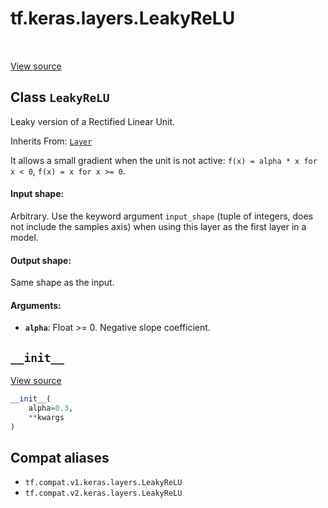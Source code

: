 <div itemscope itemtype="http://developers.google.com/ReferenceObject">
<meta itemprop="name" content="tf.keras.layers.LeakyReLU" />
<meta itemprop="path" content="Stable" />
<meta itemprop="property" content="__init__"/>
</div>

# tf.keras.layers.LeakyReLU

<!-- Insert buttons and diff -->

<table class="tfo-notebook-buttons tfo-api" align="left">
</table>

<a target="_blank" href="/code/stable/tensorflow/python/keras/layers/advanced_activations.py">View source</a>



## Class `LeakyReLU`

Leaky version of a Rectified Linear Unit.

Inherits From: [`Layer`](../../../tf/keras/layers/Layer.md)

<!-- Placeholder for "Used in" -->

It allows a small gradient when the unit is not active:
`f(x) = alpha * x for x < 0`,
`f(x) = x for x >= 0`.

#### Input shape:

Arbitrary. Use the keyword argument `input_shape`
(tuple of integers, does not include the samples axis)
when using this layer as the first layer in a model.



#### Output shape:

Same shape as the input.



#### Arguments:


* <b>`alpha`</b>: Float >= 0. Negative slope coefficient.

<h2 id="__init__"><code>__init__</code></h2>

<a target="_blank" href="/code/stable/tensorflow/python/keras/layers/advanced_activations.py">View source</a>

``` python
__init__(
    alpha=0.3,
    **kwargs
)
```








## Compat aliases

* `tf.compat.v1.keras.layers.LeakyReLU`
* `tf.compat.v2.keras.layers.LeakyReLU`

